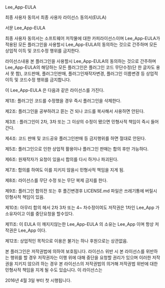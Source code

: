 Lee_App-EULA 

최종 사용자 동의서 최종 사용자 라이선스 동의서(EULA)


서문 Lee_App-EULA

최종 사용자 동의서는 소프트웨어 저작물에 대한 카피라이선스이며 Lee_App-EULA가 적용된 모든 플러그인을 사용할시 Lee_App-EULA의 동의하는 것으로 간주하며 모든 상업적 이득 및 코드수정 행위를 금지한다.


라이선스내용 본 플러그인을 사용할시 Lee_App-EULA의 동의하는 것으로 간주하며 Lee_App-EULA의 해당하는 모든 플러그인은 플러그인 코드 무단수정(단 한 글자도 용서 못 함), 코드판매, 플러그인판매, 플러그인재작자변경, 플러그인 이름변경 등 상업적 이득 및 코드수정 행위를 금지합니다.



이 Lee_App-EULA 은 다음과 같은 라이선스를 가진다. 

제1조: 플러그인 코드를 수정했을 경우 즉시 플러그인을 삭제한다.

제2조: 플러그인을 공부하려고 뜯는 건 되나 코드를 복사해서 사용하면 안된다.

제3조 : 플러그인이 2차, 3차 또는 그 이상의 수정이 됐으면 민형사적 책임이 즉시 들어간다.

제4조: 코드 판매 및 코드공유 플러그인판매 등 금지행위를 하면 절대로 안된다.

제5조: 플러그인으로 인한 상업적 활용이나 플러그인 판매는 합의 후만 가능하다.

제6조: 원재작자가 요청이 있을시 합의를 다시 하거나 파괴된다.

제7조: 합의를 하여도 이를 지키지 않을시 민형사적 책임을 지게 됨.

제8조: 라이선스를 무단 수정 또는 무단 복제 금지를 한다.

제9조: 플러그인 합의전 또는 후 플긴변경후 LICENSE.md 파일은 쓰레기통에 버릴시 민형사적 책임이 있음.

제10조: 아무리 합의 헤서 2차 3차 또는 4~ 차수정이여도 저작권은 1차인 Lee_App 가 소유자이고 이를 중단요청을 할수있다.

제11조: 이 EULA 이 깨지지않는한 Lee_App-EULA 의 소유는 Lee_App 이며 항상 저작권은 Lee_App 이다.

제12조: 상업적인 목적으로 이용은 불가는 하나 후원으로는 상관없음.

본 플러그인은 저작권법에 의하여 보호됩니다. 라이선스 위반 시 본 라이선스를 위반하는 행위를 할 경우 저작권자는 이행 위에 대해 중단을 요청할 권리가 있으며 이러한 저작권을 지키지 않으려 하는 경우 본 라이선스의 저작권법의 의거해 저작권법 위반에 대한 민형사적 책임을 지게 될 수도 있습니다. 이 라이선스는

2016년 4월 3일 부터 첫 시행됩니다.
